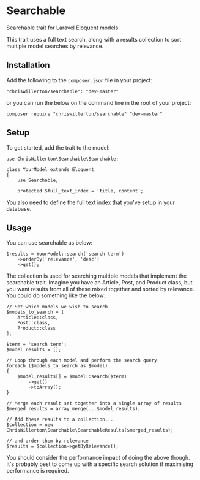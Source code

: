 # Searchable

Searchable trait for Laravel Eloquent models.

This trait uses a full text search, along with a results collection to sort multiple model searches by relevance.


## Installation

Add the following to the `composer.json` file in your project:

    "chriswillerton/searchable": "dev-master"

or you can run the below on the command line in the root of your project:

    composer require "chriswillerton/searchable" "dev-master"


## Setup

To get started, add the trait to the model:

	use ChrisWillerton\Searchable\Searchable;

	class YourModel extends Eloquent
	{
		use Searchable;

		protected $full_text_index = 'title, content';

You also need to define the full text index that you've setup in your database.


## Usage

You can use searchable as below:

	$results = YourModel::search('search term')
		->orderBy('relevance', 'desc')
		->get();


The collection is used for searching multiple models that implement the searchable trait. Imagine you have an Article, Post, and Product class, but you want results from all of these mixed together and sorted by relevance. You could do something like the below:

	// Set which models we wish to search
	$models_to_search = [
		Article::class,
		Post::class,
		Product::class
	];

	$term = 'search term';
	$model_results = [];

	// Loop through each model and perform the search query
	foreach ($models_to_search as $model)
	{
		$model_results[] = $model::search($term)
			->get()
			->toArray();
	}

	// Merge each result set together into a single array of results
	$merged_results = array_merge(...$model_results);

	// Add these results to a collection...
	$collection = new ChrisWillerton\Searchable\SearchableResults($merged_results);

	// and order them by relevance
	$results = $collection->getByRelevance();

You should consider the performance impact of doing the above though. It's probably best to come up with a specific search solution if maximising performance is required.